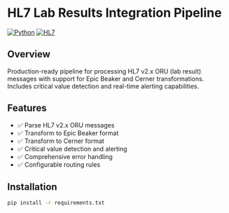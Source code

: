 # HL7 Lab Results Integration Pipeline

[![Python](https://img.shields.io/badge/Python-3.7+-blue.svg)](https://www.python.org)
[![HL7](https://img.shields.io/badge/HL7-v2.5-green.svg)](http://www.hl7.org)

## Overview

Production-ready pipeline for processing HL7 v2.x ORU (lab result) messages with support for Epic Beaker and Cerner transformations. Includes critical value detection and real-time alerting capabilities.

## Features

- ✅ Parse HL7 v2.x ORU messages
- ✅ Transform to Epic Beaker format
- ✅ Transform to Cerner format  
- ✅ Critical value detection and alerting
- ✅ Comprehensive error handling
- ✅ Configurable routing rules

## Installation

```bash
pip install -r requirements.txt
